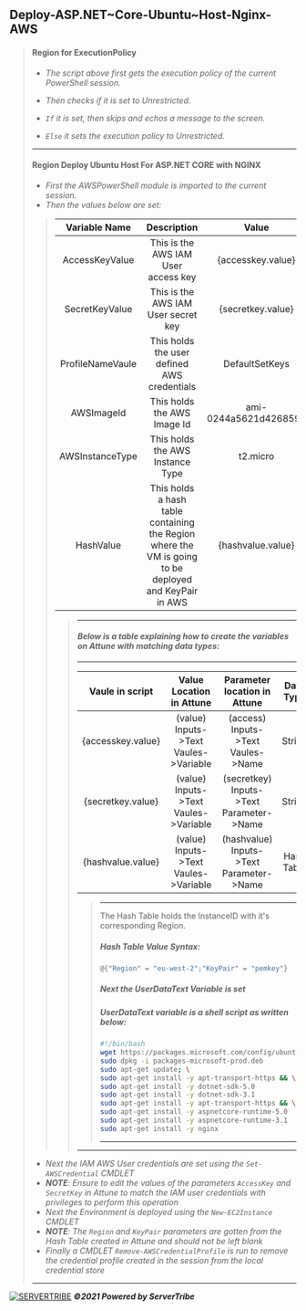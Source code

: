 ## **Deploy-ASP.NET~Core-Ubuntu~Host-Nginx-AWS**
> #### **Region for ExecutionPolicy**
> - *The script above first gets the execution policy of the current PowerShell session.*
> 
> - *Then checks if it is set to Unrestricted.*
> 
> - *`If` it is set, then skips and echos a message to the screen.*
>
> - *`Else` it sets the execution policy to Unrestricted.*
> ---
> #### **Region Deploy Ubuntu Host For ASP.NET CORE with NGINX**
> 
> - *First the AWSPowerShell module is imported to the current session.*
> - *Then the values below are set:*
>
> > | Variable Name | Description | Value |
> > | :----: | :----: | :---: |
> > | AccessKeyValue | This is the AWS IAM User access key | {accesskey.value} |
> > | SecretKeyValue | This is the AWS IAM User secret key | {secretkey.value} |
> > | ProfileNameVaule | This holds the user defined AWS credentials | DefaultSetKeys |
> > | AWSImageId | This holds the AWS Image Id | ami-0244a5621d426859b |
> > | AWSInstanceType | This holds the AWS Instance Type | t2.micro |
> > | HashValue | This holds a hash table containing the Region where the VM is going to be deployed and KeyPair in AWS | {hashvalue.value} |
> > > ---
> > > #### *Below is a table explaining how to create the variables on Attune with matching data types:*
> > > ---
> > > | Vaule in script | Value Location in Attune | Parameter location in Attune| Data Type | Example |
> > > | :----: | :---: | :---: | :---: | :---: |
> > > | {accesskey.value} | (value) Inputs->Text Vaules->Variable | (access) Inputs->Text Vaules->Name | String | HKOPUHIVJOQQN3YNLCIL |
> > > | {secretkey.value} | (value) Inputs->Text Vaules->Variable | (secretkey) Inputs->Text Parameter->Name | String | MJYj7oBcNMTe+R+TTIWdQqXLYcttQ8IOwh1O9zH5 | 
> > > | {hashvalue.value} | (value) Inputs->Text Vaules->Variable | (hashvalue) Inputs->Text Parameter->Name | Hash Table | @{"Region" = "eu-west-2";"KeyPair" = "pemkey"} |
> > > > ---
> > > > The Hash Table holds the InstanceID with it's corresponding Region.
> > > > ##### *Hash Table Value Syntax:*
> > > > 
> > > > ```powershell
> > > > @{"Region" = "eu-west-2";"KeyPair" = "pemkey"}
> > > > ```
> > > > ##### *Next the UserDataText Variable is set*
> > > > ##### *UserDataText variable is a shell script as written below:*
> > > > ```bash
> > > > #!/bin/bash
> > > > wget https://packages.microsoft.com/config/ubuntu/18.04/packages-microsoft-prod.deb -O packages-microsoft-prod.deb
> > > > sudo dpkg -i packages-microsoft-prod.deb
> > > > sudo apt-get update; \
> > > > sudo apt-get install -y apt-transport-https && \
> > > > sudo apt-get install -y dotnet-sdk-5.0
> > > > sudo apt-get install -y dotnet-sdk-3.1
> > > > sudo apt-get install -y apt-transport-https && \
> > > > sudo apt-get install -y aspnetcore-runtime-5.0
> > > > sudo apt-get install -y aspnetcore-runtime-3.1
> > > > sudo apt-get install -y nginx
> > > > ```
> > > > ---
> > > ---
> - *Next the IAM AWS User credentials are set using the `Set-AWSCredential` CMDLET*
> - *__NOTE__: Ensure to edit the values of the parameters `AccessKey` and `SecretKey` in Attune to match the IAM user credentials with privileges to perform this operation*
> - *Next the Environment is deployed using the `New-EC2Instance` CMDLET*
> - *__NOTE__: The `Region` and `KeyPair` parameters are gotten from the Hash Table created in Attune and should not be left blank*
> - *Finally a CMDLET `Remove-AWSCredentialProfile` is run to remove the credential profile created in the session from the local credential store*
> ---
[![SERVERTRIBE](https://www.servertribe.com/wp-content/themes/mars/assets/images/attune_logo.svg)](https://www.servertribe.com/)
***&copy;2021 Powered by ServerTribe***